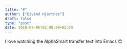 ```yaml
---
title: "#"
author: ["Eivind Hjertnes"]
draft: false
type: "post"
date: 2018-07-06T02:00:00+02:00
---
```


I love watching the AlphaSmart transfer text into Emacs 😍

